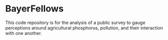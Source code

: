 # BayerFellows

This code repository is for the analysis of a public survey to gauge perceptions around agricultural phosphorus, pollution, and their interaction with one another. 
